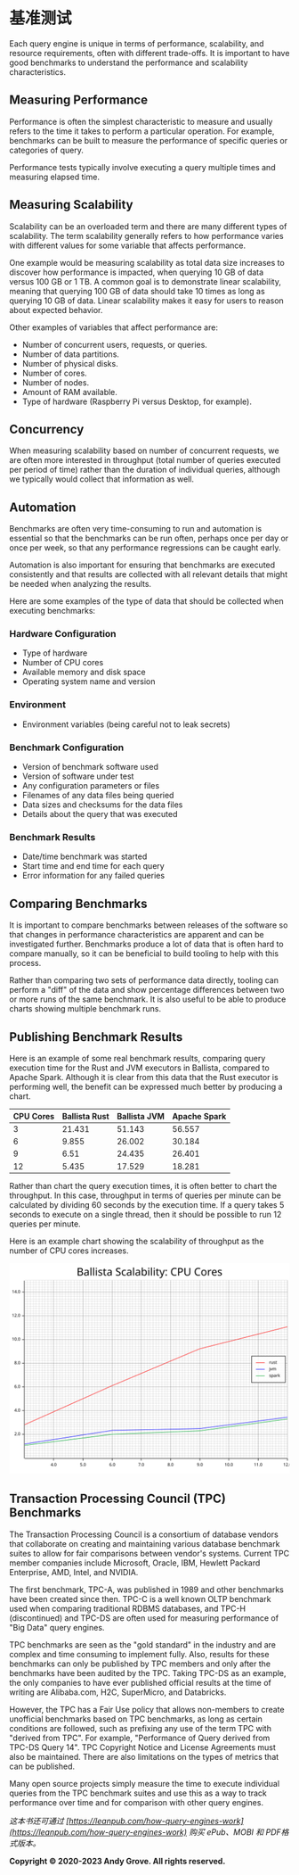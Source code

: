# 基准测试

Each query engine is unique in terms of performance, scalability, and resource requirements, often with different trade-offs. It is important to have good benchmarks to understand the performance and scalability characteristics.

## Measuring Performance

Performance is often the simplest characteristic to measure and usually refers to the time it takes to perform a particular operation. For example, benchmarks can be built to measure the performance of specific queries or categories of query.

Performance tests typically involve executing a query multiple times and measuring elapsed time.

## Measuring Scalability

Scalability can be an overloaded term and there are many different types of scalability. The term scalability generally refers to how performance varies with different values for some variable that affects performance.

One example would be measuring scalability as total data size increases to discover how performance is impacted, when querying 10 GB of data versus 100 GB or 1 TB. A common goal is to demonstrate linear scalability, meaning that querying 100 GB of data should take 10 times as long as querying 10 GB of data. Linear scalability makes it easy for users to reason about expected behavior.

Other examples of variables that affect performance are:

- Number of concurrent users, requests, or queries.
- Number of data partitions.
- Number of physical disks.
- Number of cores.
- Number of nodes.
- Amount of RAM available.
- Type of hardware (Raspberry Pi versus Desktop, for example).

## Concurrency

When measuring scalability based on number of concurrent requests, we are often more interested in throughput (total number of queries executed per period of time) rather than the duration of individual queries, although we typically would collect that information as well.

## Automation

Benchmarks are often very time-consuming to run and automation is essential so that the benchmarks can be run often, perhaps once per day or once per week, so that any performance regressions can be caught early.

Automation is also important for ensuring that benchmarks are executed consistently and that results are collected with all relevant details that might be needed when analyzing the results.

Here are some examples of the type of data that should be collected when executing benchmarks:

### Hardware Configuration

- Type of hardware
- Number of CPU cores
- Available memory and disk space
- Operating system name and version

### Environment

- Environment variables (being careful not to leak secrets)

### Benchmark Configuration

- Version of benchmark software used
- Version of software under test
- Any configuration parameters or files
- Filenames of any data files being queried
- Data sizes and checksums for the data files
- Details about the query that was executed

### Benchmark Results

- Date/time benchmark was started
- Start time and end time for each query
- Error information for any failed queries

## Comparing Benchmarks

It is important to compare benchmarks between releases of the software so that changes in performance characteristics are apparent and can be investigated further. Benchmarks produce a lot of data that is often hard to compare manually, so it can be beneficial to build tooling to help with this process.

Rather than comparing two sets of performance data directly, tooling can perform a "diff" of the data and show percentage differences between two or more runs of the same benchmark. It is also useful to be able to produce charts showing multiple benchmark runs.

## Publishing Benchmark Results

Here is an example of some real benchmark results, comparing query execution time for the Rust and JVM executors in Ballista, compared to Apache Spark. Although it is clear from this data that the Rust executor is performing well, the benefit can be expressed much better by producing a chart.

| CPU Cores | Ballista Rust | Ballista JVM | Apache Spark |
|-----------|---------------|--------------|--------------|
| 3         | 21.431        | 51.143       | 56.557       |
| 6         | 9.855         | 26.002       | 30.184       |
| 9         | 6.51          | 24.435       | 26.401       |
| 12        | 5.435         | 17.529       | 18.281       |

Rather than chart the query execution times, it is often better to chart the throughput. In this case, throughput in terms of queries per minute can be calculated by dividing 60 seconds by the execution time. If a query takes 5 seconds to execute on a single thread, then it should be possible to run 12 queries per minute.

Here is an example chart showing the scalability of throughput as the number of CPU cores increases.


<p><img src="images/benchmark-result-0.2.5.svg" alt="benchmark result" /></p>

## Transaction Processing Council (TPC) Benchmarks

The Transaction Processing Council is a consortium of database vendors that collaborate on creating and maintaining various database benchmark suites to allow for fair comparisons between vendor's systems. Current TPC member companies include Microsoft, Oracle, IBM, Hewlett Packard Enterprise, AMD, Intel, and NVIDIA.

The first benchmark, TPC-A, was published in 1989 and other benchmarks have been created since then. TPC-C is a well known OLTP benchmark used when comparing traditional RDBMS databases, and TPC-H (discontinued) and TPC-DS are often used for measuring performance of "Big Data" query engines.

TPC benchmarks are seen as the "gold standard" in the industry and are complex and time consuming to implement fully. Also, results for these benchmarks can only be published by TPC members and only after the benchmarks have been audited by the TPC. Taking TPC-DS as an example, the only companies to have ever published official results at the time of writing are Alibaba.com, H2C, SuperMicro, and Databricks.

However, the TPC has a Fair Use policy that allows non-members to create unofficial benchmarks based on TPC benchmarks, as long as certain conditions are followed, such as prefixing any use of the term TPC with "derived from TPC". For example, "Performance of Query derived from TPC-DS Query 14". TPC Copyright Notice and License Agreements must also be maintained. There are also limitations on the types of metrics that can be published.

Many open source projects simply measure the time to execute individual queries from the TPC benchmark suites and use this as a way to track performance over time and for comparison with other query engines.

*这本书还可通过 [https://leanpub.com/how-query-engines-work](https://leanpub.com/how-query-engines-work) 购买 ePub、MOBI 和 PDF格式版本。*

**Copyright © 2020-2023 Andy Grove. All rights reserved.**
